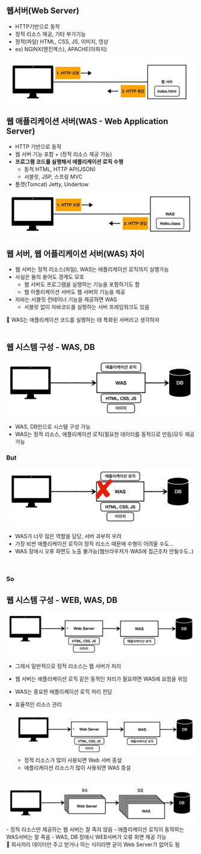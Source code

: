 ## 웹서버(Web Server)

- HTTP기반으로 동작
- 정적 리소스 제공, 기타 부가기능
- 정적(파일) HTML, CSS, JS, 이미지, 영상
- ex) NGINX(엔진엑스), APACHE(아파치)

<img src="img/1_1.jpg"/>

<br>

## 웹 애플리케이션 서버(WAS - Web Application Server)

- HTTP 기반으로 동작
- 웹 서버 기능 포함 + (정적 리소스 제공 가능)
- **프로그램 코드를 실행해서 애플리케이션 로직 수행**
    - 동적 HTML, HTTP API(JSON)
    - 서블릿, JSP, 스프링 MVC
- 톰캣(Tomcat) Jetty, Undertow

<img src="img/1_2.jpg"/>

<br>

## 웹 서버, 웹 어플리케이션 서버(WAS) 차이

- 웹 서버는 정적 리소스(파일), WAS는 애플리케이션 로직까지 실행가능
- 사실은 둘의 용어도 경계도 모호
    - 웹 서버도 프로그램을 실행하는 기능을 포함하기도 함
    - 웹 어플리케이션 서버도 웹 서버의 기능을 제공
- 자바는 서블릿 컨테이너 기능을 제공하면 WAS
    - 서블릿 없이 자바코드를 실행하는 서버 프레임워크도 있음

<aside>
🌈 WAS는 애플리케이션 코드를 실행하는 데 특화된 서버라고 생각하자

</aside>

<br>

## 웹 시스템 구성 - WAS, DB

<img src="img/1_3.jpg"/>

- WAS, DB만으로 시스템 구성 가능
- WAS는 정적 리소스, 애플리케이션 로직(필요한 데이터를 동적으로 만듬)모두 제공 가능

### But

<img src="img/1_4.jpg"/>

- WAS가 너무 많은 역할을 담당, 서버 과부하 우려
- 가장 비싼 애플리케이션 로직이 정적 리소스 때문에 수행이 어려울 수도…
- WAS 장애시 오류 화면도 노출 불가능(웹브라우저가 WAS에 접근조차 안될수도..)
  
<br>


### So

## 웹 시스템 구성 - WEB, WAS, DB

<img src="img/1_5.jpg"/>

- 그래서 일반적으로 정적 리소스는 웹 서버가 처리
- 웹 서버는 애플리케이션 로직 같은 동적인 처리가 필요하면 WAS에 요청을 위임
- WAS는 중요한 애플리케이션 로직 처리 전담
- 효율적인 리소스 관리

  <img src="img/1_5.jpg"/>

    - 정적 리소스가 많이 사용되면 Web 서버 증설
    - 애플리케이션 리소스가 많이 사용되면 WAS 증설

<br>

<img src="img/1_6.jpg"/>
- 정적 리소스만 제공하는 웹 서버는 잘 죽지 않음
- 애플리케이션 로직이 동작하는 WAS서버는 잘 죽음
- WAS, DB 장애시 WEB서버가 오류 화면 제공 가능

<aside>
💯 회사끼리 데이터만 주고 받거나 하는 식이라면 굳이 Web Server가 없어도 됨

</aside>